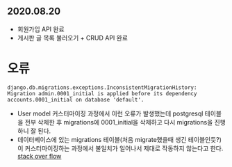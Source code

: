 ## 2020.08.20
* 회원가입 API 완료
* 게시판 글 목록 불러오기 + CRUD API 완료


# 오류
```
django.db.migrations.exceptions.InconsistentMigrationHistory: Migration admin.0001_initial is applied before its dependency accounts.0001_initial on database 'default'.
```
* User model 커스터마이징 과정에서 이런 오류가 발생했는데 postgresql 테이블을 전부 삭제한 후 migrations에 0001_initial을 삭제하고 다시 migrations을 진행하니 잘 된다.
* 데이터베이스에 있는 migrations 테이블(처음 migrate했을때 생긴 테이블인듯?)이 커스터마이징하는 과정에서 불일치가 일어나서 제대로 작동하지 않는다고 한다.
[stack over flow](https://stackoverflow.com/questions/44651760/django-db-migrations-exceptions-inconsistentmigrationhistory)